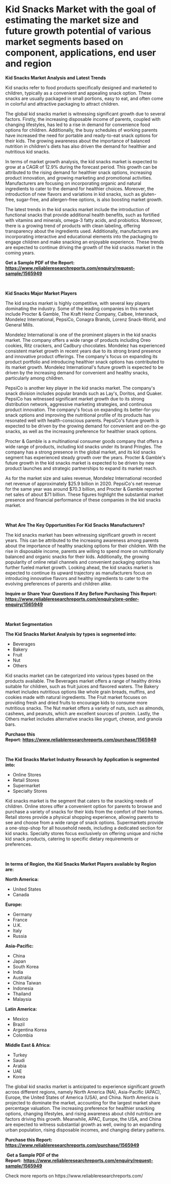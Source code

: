 <p><h1>Kid Snacks Market with the goal of estimating the market size and future growth potential of various market segments based on component, applications, end user and region</h1></p><p><strong>Kid Snacks Market Analysis and Latest Trends</strong></p>
<p><p>Kid snacks refer to food products specifically designed and marketed to children, typically as a convenient and appealing snack option. These snacks are usually packaged in small portions, easy to eat, and often come in colorful and attractive packaging to attract children.</p><p>The global kid snacks market is witnessing significant growth due to several factors. Firstly, the increasing disposable income of parents, coupled with changing lifestyles, has led to a rise in demand for convenience food options for children. Additionally, the busy schedules of working parents have increased the need for portable and ready-to-eat snack options for their kids. The growing awareness about the importance of balanced nutrition in children's diets has also driven the demand for healthier and nutritious kid snacks.</p><p>In terms of market growth analysis, the kid snacks market is expected to grow at a CAGR of 12.9% during the forecast period. This growth can be attributed to the rising demand for healthier snack options, increasing product innovation, and growing marketing and promotional activities. Manufacturers are focusing on incorporating organic and natural ingredients to cater to the demand for healthier choices. Moreover, the introduction of new flavors and variations in kid snacks, such as gluten-free, sugar-free, and allergen-free options, is also boosting market growth.</p><p>The latest trends in the kid snacks market include the introduction of functional snacks that provide additional health benefits, such as fortified with vitamins and minerals, omega-3 fatty acids, and probiotics. Moreover, there is a growing trend of products with clean labeling, offering transparency about the ingredients used. Additionally, manufacturers are incorporating interactive and educational elements into the packaging to engage children and make snacking an enjoyable experience. These trends are expected to continue driving the growth of the kid snacks market in the coming years.</p></p>
<p><strong>Get a Sample PDF of the Report:&nbsp; <a href="https://www.reliableresearchreports.com/enquiry/request-sample/1565949">https://www.reliableresearchreports.com/enquiry/request-sample/1565949</a></strong></p>
<p>&nbsp;</p>
<p><strong>Kid Snacks Major Market Players</strong></p>
<p><p>The kid snacks market is highly competitive, with several key players dominating the industry. Some of the leading companies in this market include Procter & Gamble, The Kraft Heinz Company, Calbee, Intersnack, Mondelez International, PepsiCo, Conagra Brands, Lorenz Snack-World, and General Mills. </p><p>Mondelez International is one of the prominent players in the kid snacks market. The company offers a wide range of products including Oreo cookies, Ritz crackers, and Cadbury chocolates. Mondelez has experienced consistent market growth in recent years due to its strong brand presence and innovative product offerings. The company's focus on expanding its product portfolio and introducing healthier snack options has contributed to its market growth. Mondelez International's future growth is expected to be driven by the increasing demand for convenient and healthy snacks, particularly among children. </p><p>PepsiCo is another key player in the kid snacks market. The company's snack division includes popular brands such as Lay's, Doritos, and Quaker. PepsiCo has witnessed significant market growth due to its strong distribution network, aggressive marketing strategies, and continuous product innovation. The company's focus on expanding its better-for-you snack options and improving the nutritional profile of its products has resonated well with health-conscious parents. PepsiCo's future growth is expected to be driven by the growing demand for convenient and on-the-go snacks, as well as the increasing preference for healthier snack options.</p><p>Procter & Gamble is a multinational consumer goods company that offers a wide range of products, including kid snacks under its brand Pringles. The company has a strong presence in the global market, and its kid snacks segment has experienced steady growth over the years. Procter & Gamble's future growth in the kid snacks market is expected to be driven by new product launches and strategic partnerships to expand its market reach.</p><p>As for the market size and sales revenue, Mondelez International recorded net revenue of approximately $25.9 billion in 2020. PepsiCo's net revenue for the same year was around $70.3 billion, and Procter & Gamble reported net sales of about $71 billion. These figures highlight the substantial market presence and financial performance of these companies in the kid snacks market.</p></p>
<p>&nbsp;</p>
<p><strong>What Are The Key Opportunities For Kid Snacks Manufacturers?</strong></p>
<p><p>The kid snacks market has been witnessing significant growth in recent years. This can be attributed to the increasing awareness among parents about the importance of healthy snacking options for their children. With the rise in disposable income, parents are willing to spend more on nutritionally balanced and organic snacks for their kids. Additionally, the growing popularity of online retail channels and convenient packaging options has further fueled market growth. Looking ahead, the kid snacks market is expected to continue its upward trajectory as manufacturers focus on introducing innovative flavors and healthy ingredients to cater to the evolving preferences of parents and children alike.</p></p>
<p><strong>Inquire or Share Your Questions If Any Before Purchasing This Report: <a href="https://www.reliableresearchreports.com/enquiry/pre-order-enquiry/1565949">https://www.reliableresearchreports.com/enquiry/pre-order-enquiry/1565949</a></strong></p>
<p>&nbsp;</p>
<p><strong>Market Segmentation</strong></p>
<p><strong>The Kid Snacks Market Analysis by types is segmented into:</strong></p>
<p><ul><li>Beverages</li><li>Bakery</li><li>Fruit</li><li>Nut</li><li>Others</li></ul></p>
<p><p>Kid snacks market can be categorized into various types based on the products available. The Beverages market offers a range of healthy drinks suitable for children, such as fruit juices and flavored waters. The Bakery market includes nutritious options like whole grain breads, muffins, and cookies made with natural ingredients. The Fruit market focuses on providing fresh and dried fruits to encourage kids to consume more nutritious snacks. The Nut market offers a variety of nuts, such as almonds, cashews, and peanuts, which are excellent sources of protein. Lastly, the Others market includes alternative snacks like yogurt, cheese, and granola bars.</p></p>
<p><strong>Purchase this Report:&nbsp;<a href="https://www.reliableresearchreports.com/purchase/1565949">https://www.reliableresearchreports.com/purchase/1565949</a></strong></p>
<p>&nbsp;</p>
<p><strong>The Kid Snacks Market Industry Research by Application is segmented into:</strong></p>
<p><ul><li>Online Stores</li><li>Retail Stores</li><li>Supermarket</li><li>Specialty Stores</li></ul></p>
<p><p>Kid snacks market is the segment that caters to the snacking needs of children. Online stores offer a convenient option for parents to browse and purchase a variety of snacks for their kids from the comfort of their homes. Retail stores provide a physical shopping experience, allowing parents to see and choose from a wide range of snack options. Supermarkets provide a one-stop-shop for all household needs, including a dedicated section for kid snacks. Specialty stores focus exclusively on offering unique and niche kid snack products, catering to specific dietary requirements or preferences.</p></p>
<p>&nbsp;</p>
<p><strong>In terms of Region, the Kid Snacks Market Players available by Region are:</strong></p>
<p>
    <p> <strong> North America: </strong>
        <ul>
            <li>United States</li>
            <li>Canada</li>
        </ul>
        </p> 
    <p> <strong> Europe: </strong>
        <ul>
            <li>Germany</li>
            <li>France</li>
            <li>U.K.</li>
            <li>Italy</li>
            <li>Russia</li>
        </ul>
        </p> 
    <p> <strong> Asia-Pacific: </strong>
        <ul>
            <li>China</li>
            <li>Japan</li>
            <li>South Korea</li>
            <li>India</li>
            <li>Australia</li>
            <li>China Taiwan</li>
            <li>Indonesia</li>
            <li>Thailand</li>
            <li>Malaysia</li>
        </ul>
        </p> 
    <p> <strong> Latin America: </strong>
        <ul>
            <li>Mexico</li>
            <li>Brazil</li>
            <li>Argentina Korea</li>
            <li>Colombia</li>
        </ul>
        </p> 
    <p> <strong> Middle East & Africa: </strong>
        <ul>
            <li>Turkey</li>
            <li>Saudi</li>
            <li>Arabia</li>
            <li>UAE</li>
            <li>Korea</li>
        </ul>
    </p>
    </p>
<p><p>The global kid snacks market is anticipated to experience significant growth across different regions, namely North America (NA), Asia-Pacific (APAC), Europe, the United States of America (USA), and China. North America is projected to dominate the market, accounting for the largest market share percentage valuation. The increasing preference for healthier snacking options, changing lifestyles, and rising awareness about child nutrition are factors driving this growth. Meanwhile, APAC, Europe, the USA, and China are expected to witness substantial growth as well, owing to an expanding urban population, rising disposable incomes, and changing dietary patterns.</p></p>
<p><strong>Purchase this Report: <a href="https://www.reliableresearchreports.com/purchase/1565949">https://www.reliableresearchreports.com/purchase/1565949</a></strong></p>
<p>&nbsp;<strong>Get a Sample PDF of the Report:&nbsp;&nbsp;<a href="https://www.reliableresearchreports.com/enquiry/request-sample/1565949">https://www.reliableresearchreports.com/enquiry/request-sample/1565949</a></strong></p>
<p><strong></strong></p>
<p>Check more reports on https://www.reliableresearchreports.com/</p>